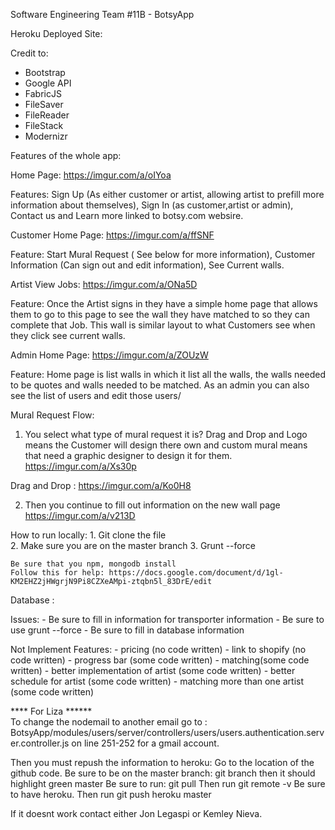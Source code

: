 Software Engineering Team #11B - BotsyApp


Heroku Deployed Site: 

Credit to: 
 - Bootstrap 
 - Google API
 - FabricJS
 - FileSaver 
 - FileReader 
 - FileStack 
 - Modernizr
 
 
 
 Features of the whole app: 
 
 Home Page: https://imgur.com/a/oIYoa
 
 Features: Sign Up (As either customer or artist, allowing artist to prefill more information about themselves), Sign In (as customer,artist or admin), Contact us and Learn more linked to botsy.com websire. 
 
 Customer Home Page: https://imgur.com/a/ffSNF
 
 Feature: Start Mural Request ( See below for more information), Customer Information (Can sign out and edit information), See Current walls. 
 
 Artist View Jobs: https://imgur.com/a/ONa5D 
 
 Feature: Once the Artist signs in they have a simple home page that allows them to go to this page to see the wall they have matched to so they can complete that Job. This wall is similar layout to what Customers see when they click see current walls. 
 
 Admin Home Page: https://imgur.com/a/ZOUzW 
 
 Feature: Home page is list walls in which it list all the walls, the walls needed to be quotes and walls needed to be matched. As an admin you can also see the list of users and edit those users/ 
 
 Mural Request Flow: 
 
 1. You select what type of mural request it is? Drag and Drop and Logo means the Customer will design there own and custom mural means that need a graphic designer to design it for them. https://imgur.com/a/Xs30p
 
 Drag and Drop : https://imgur.com/a/Ko0H8
 
 2. Then you continue to fill out information on the new wall page https://imgur.com/a/v213D
	
	
	
How to run locally: 
	1. Git clone the file  
	2. Make sure you are on the master branch 
	3. Grunt --force 
	
	Be sure that you npm, mongodb install 
	Follow this for help: https://docs.google.com/document/d/1gl-KM2EHZ2jHWgrjN9Pi8CZXeAMpi-ztqbn5l_83DrE/edit 
	
	
Database : 

Issues:
	- Be sure to fill in information for transporter information 
	- Be sure to use grunt --force 
	- Be sure to fill in database information 
	
Not Implement Features:
 	- pricing (no code written) 
	- link to shopify (no code written)
	- progress bar (some code written) 
	- matching(some code written) 
	- better implementation of artist (some code written)
	- better schedule for artist (some code written) 
	- matching more than one artist (some code written) 
	
	
	
**** For Liza ******	
To change the nodemail to another email go to : BotsyApp/modules/users/server/controllers/users/users.authentication.server.controller.js on line 251-252 for a gmail account. 
 
 Then you must repush the information to heroku: 
 Go to the location of the github code. 
 Be sure to be on the master branch: git branch then it should highlight green master
 Be sure to run: git pull 
 Then run git remote -v 
 Be sure to have heroku. 
 Then run git push heroku master 
 
 If it doesnt work contact either Jon Legaspi or Kemley Nieva. 
 
 
 
 
